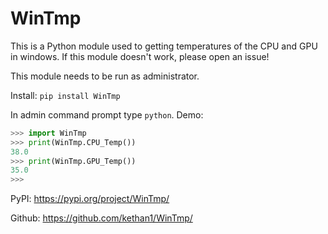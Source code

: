 # WinTmp

This is a Python module used to getting temperatures of the CPU and GPU in windows. If this module doesn't work, please open an issue!

This module needs to be run as administrator.

Install:
`pip install WinTmp`

In admin command prompt type `python`.
Demo:

```python
>>> import WinTmp
>>> print(WinTmp.CPU_Temp())
38.0
>>> print(WinTmp.GPU_Temp())
35.0
>>>
```

PyPI: https://pypi.org/project/WinTmp/

Github: https://github.com/kethan1/WinTmp/
